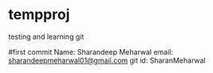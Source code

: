 # tempproj
testing and learning git

#first commit
Name: Sharandeep Meharwal
email: sharandeepmeharwal01@gmail.com
git id: SharanMeharwal

